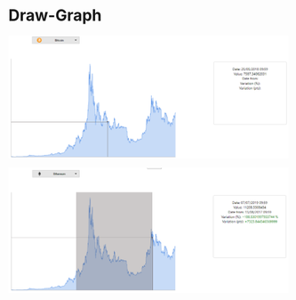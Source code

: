 # Draw-Graph

![Image of Graph 1](https://raw.githubusercontent.com/landrieu/Draw-Graph/master/images/currencies_1.png)

![Image of Graph 1](https://raw.githubusercontent.com/landrieu/Draw-Graph/master/images/currencies_2.png)
